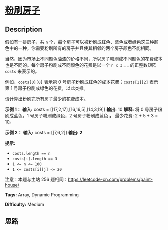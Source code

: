 # [粉刷房子][title]

## Description

假如有一排房子，共 `n` 个，每个房子可以被粉刷成红色、蓝色或者绿色这三种颜色中的一种，你需要粉刷所有的房子并且使其相邻的两个房子颜色不能相同。

当然，因为市场上不同颜色油漆的价格不同，所以房子粉刷成不同颜色的花费成本也是不同的。每个房子粉刷成不同颜色的花费是以一个 `n x 3` _ _
的正整数矩阵 `costs` 来表示的。

例如，`costs[0][0]` 表示第 0 号房子粉刷成红色的成本花费；`costs[1][2]` 表示第 1 号房子粉刷成绿色的花费，以此类推。

请计算出粉刷完所有房子最少的花费成本。



**示例 1：**
            **输入:** costs = [[17,2,17],[16,16,5],[14,3,19]]    **输出:** 10    **解释:** 将 0 号房子粉刷成蓝色，1 号房子粉刷成绿色，2 号房子粉刷成蓝色 **。**         最少花费: 2 + 5 + 3 = 10。    

**示例 2：**
            **输入:** costs = [[7,6,2]]    **输出: 2**    



**提示:**

  * `costs.length == n`
  * `costs[i].length == 3`
  * `1 <= n <= 100`
  * `1 <= costs[i][j] <= 20`



注意：本题与主站 256 题相同：<https://leetcode-cn.com/problems/paint-house/>


**Tags:** Array, Dynamic Programming

**Difficulty:** Medium

## 思路

[title]: https://leetcode-cn.com/problems/JEj789
